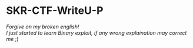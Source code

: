 # SKR-CTF-WriteU-P

*Forgive on my broken english!*
<br>
*I just started to learn Binary exploit, if any wrong explaination may correct me* ;)

